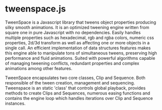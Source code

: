 # tweenspace.js

TweenSpace is a Javascript library that tweens object properties producing silky smooth animations. It is an optimized tweening engine written from square one in pure Javascript with no dependencies. Easily handles multiple properties such as hexadecimal, rgb and rgba colors, numeric css properties, 2d/3d transform as well as affecting one or more objects in a single call.  An efficient implementation of data structures features makes this engine able to manipulate tons of simultaneous tweens, preserving high performance and fluid animations. Suited with powerful algorithms capable of managing tweening conflicts, redundant properties and complex animations among other features.

TweenSpace encapsulates two core classes, Clip and Sequence. Both responsible of the tween creation, management and sequencing. Tweenspace is an static 'class' that controls global playback, provides methods to create Clips and Sequences, numerous easing functions and contains the engine loop which handles iterations over Clip and Sequence instances.
